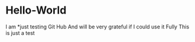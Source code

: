 # Hello-World
I am *just testing Git Hub
And will be very grateful if I could use it Fully
This is just a test

